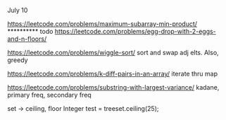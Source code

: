 July 10

https://leetcode.com/problems/maximum-subarray-min-product/       ********** todo
https://leetcode.com/problems/egg-drop-with-2-eggs-and-n-floors/

https://leetcode.com/problems/wiggle-sort/
sort and swap adj elts. Also, greedy

https://leetcode.com/problems/k-diff-pairs-in-an-array/
iterate thru map

https://leetcode.com/problems/substring-with-largest-variance/
kadane, primary freq, secondary freq

set -> ceiling, floor
Integer test = treeset.ceiling(25);


